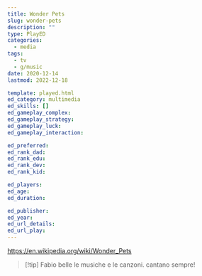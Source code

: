 ```yaml
---
title: Wonder Pets
slug: wonder-pets
description: ""
type: PlayED
categories:
  - media
tags:
  - tv
  - g/music
date: 2020-12-14
lastmod: 2022-12-18

template: played.html
ed_category: multimedia
ed_skills: []
ed_gameplay_complex: 
ed_gameplay_strategy: 
ed_gameplay_luck: 
ed_gameplay_interaction: 

ed_preferred: 
ed_rank_dad: 
ed_rank_edu: 
ed_rank_dev: 
ed_rank_kid: 

ed_players: 
ed_age: 
ed_duration: 

ed_publisher: 
ed_year: 
ed_url_details: 
ed_url_play: 
---
```


<https://en.wikipedia.org/wiki/Wonder_Pets>

> [!tip] Fabio
> belle le musiche e le canzoni. cantano sempre!
